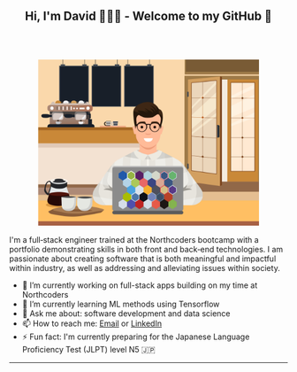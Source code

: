 <h2 align="center">  Hi, I'm David 🧑🏻‍💻 - Welcome to my GitHub 👋</h1> <br>

<br />

<p align="center">
  <a>
<img src="./images/me.jpg" width="400">
  </a>
</p>

I'm a full‐stack engineer trained at the Northcoders bootcamp with a portfolio demonstrating skills in both front and back‐end technologies. I am passionate about creating software that is both meaningful and impactful within industry, as well as addressing and alleviating issues within society.

- 🔭 I’m currently working on full-stack apps building on my time at Northcoders
- 🌱 I’m currently learning ML methods using Tensorflow
- 💬 Ask me about: software development and data science
- 📫 How to reach me: [Email](mailto:david.p.t.clark@gmail.com) or [LinkedIn](https://www.linkedin.com/in/davidptclark/)
- ⚡ Fun fact: I'm currently preparing for the Japanese Language Proficiency Test (JLPT) level N5 🇯🇵

---

<!--
**davidptclark/davidptclark** is a ✨ _special_ ✨ repository because its `README.md` (this file) appears on your GitHub profile.

Here are some ideas to get you started:

- 🔭 I’m currently working on ...
- 🌱 I’m currently learning ...
- 👯 I’m looking to collaborate on ...
- 🤔 I’m looking for help with ...
- 💬 Ask me about ...
- 📫 How to reach me: ...
- 😄 Pronouns: ...
- ⚡ Fun fact: ...
-->
